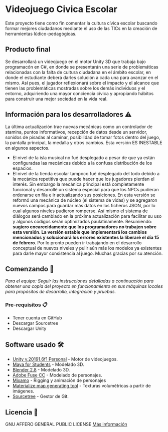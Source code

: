 # Videojuego Civica Escolar 
Este proyecto tiene como fin comentar la cultura cívica escolar buscando formar mejores ciudadanos mediante el uso de las TICs en la creación de herramientas lúdico-pedagógicas.

## Producto final
Se desarrollará un videojuego en el motor Unity 3D que trabaja bajo programacón en C#, en donde se presentarán una serie de problemáticas relacionadas con la falta de cultura ciudadana en el ámbito escolar, en donde el estudiante deberá darles solución a cada una para avanzar en el mismo. Así pues, el jugador reflexionará sobre el impacto y el alcance que  tienen las problemáticas mostradas sobre los demás individuos y el entorno, adquiriendo una mayor conciencia cívica y apropiando hábitos para construir una mejor sociedad en la vida real.

## Información para los desarrolladores ⚠️
La última actualización trae nuevas mecánicas como un controlador de stamina, puntos informativos, recepción de datos desde un servidor, sonidos de pisadas al caminar, posibilidad de tomar fotos dentro del juego, la pantalla principal, la medalla y otros cambios. Esta versión ES INESTABLE en algunos aspectos.
* El nivel de la isla musical no fué desplegado a pesar de que ya están configuradas las mecánicas debido a la confusa distribución de los espacios. 
* El nivel de la tienda escolar tampoco fué desplegado del todo debido a la mecánica repetitiva que puede hacer que los jugadores pierdan el interés. Sin embargo la mecánica principal está completamente funcional y desarrollé un sistema especial para que los NPCs pudieran ordenarse en fila e ir actualizando sus posiciones.
En esta versión se reformó una mecánica de núcleo (el sistema de vidas) y se agregaron nuevos campos para guardar más datos en los ficheros JSON, por lo cual algunos niveles pudieron romperse. Así mismo el sistema de diálogos será cambiado en la próxima actualización para facilitar su uso y algunos códigos serán optimizados paulatinamente. 
Resumiendo: **sugiero encarecidamente que los programadores no trabajen sobre esta versión. La versión estable que implementará los cambios mencionados y solucionará los errores existentes la liberaré el día 15 de febrero**. Por lo pronto pueden ir trabajando en el desarrollo conceptual de nuevos niveles y pulir aún más los modelos ya existentes para darle mayor consistencia al juego.
Muchas gracias por su atención.

## Comenzando 🚀
_Para el equipo: Seguir las instrucciones detalladas a continuación para obtener una copia del proyecto en funcionamiento en sus máquinas locales para propósitos de desarrollo, integración y pruebas._
### Pre-requisitos 📋
* Tener cuenta en GitHub
* Descargar Sourcetree
* Descargar Unity

## Software usado 🛠️
* [Unity v.20191.6f1 Personal](http://www.dropwizard.io/1.0.2/docs/) - Motor de videojuegos.
* [Maya for Students](https://www.autodesk.com/education/free-software/maya) - Modelado 3D.
* [Blender 2.8](https://www.blender.org) - Modelado 3D.
* [Adobe Fuse CC](https://www.adobe.com/products/fuse.html) - Modelado de personajes.
* [Mixamo](https://www.mixamo.com) - Rigging y animación de personajes
* [Materialize map generating tool](http://boundingboxsoftware.com/materialize/) - Texturas volumétricas a partir de imágenes.
* [Sourcetree](https://www.sourcetreeapp.com) - Gestor de Git.

## Licencia 📄
GNU AFFERO GENERAL PUBLIC LICENSE [Más información](https://github.com/colegio-el-minuto-de-dios/Videojuego-Civica-Escolar/blob/master/LICENSE)
